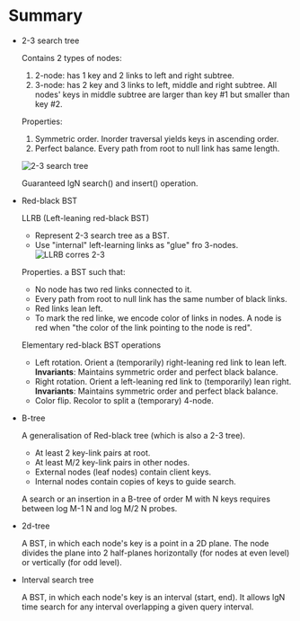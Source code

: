 # Summary

* 2-3 search tree

  Contains 2 types of nodes:
    1. 2-node: has 1 key and 2 links to left and right subtree.
    2. 3-node: has 2 key and 3 links to left, middle and right subtree. All nodes' keys in middle subtree are larger than key #1 but smaller than key #2.
  
  Properties:
    1. Symmetric order. Inorder traversal yields keys in ascending order.
    2. Perfect balance. Every path from root to null link has same length. 
  
  ![2-3 search tree][2-3 search tree]

  Guaranteed lgN search() and insert() operation.

* Red-black BST

  LLRB (Left-leaning red-black BST)
    - Represent 2-3 search tree as a BST.
    - Use "internal" left-learning links as "glue" fro 3-nodes.
    ![LLRB corres 2-3][LLRB corres 2-3]

  Properties. a BST such that:
    - No node has two red links connected to it.
    - Every path from root to null link has the same number of black links.
    - Red links lean left.
    - To mark the red linke, we encode color of links in nodes. A node is red when "the color of the link pointing to the node is red".

  Elementary red-black BST operations
    - Left rotation. Orient a (temporarily) right-leaning red link to lean left. __Invariants__: Maintains symmetric order and perfect black balance.
    - Right rotation. Orient a left-leaning red link to (temporarily) lean right. __Invariants__: Maintains symmetric order and perfect black balance.
    - Color flip. Recolor to split a (temporary) 4-node.

* B-tree
  
  A generalisation of Red-black tree (which is also a 2-3 tree).
    - At least 2 key-link pairs at root.
    - At least M/2 key-link pairs in other nodes.
    - External nodes (leaf nodes) contain client keys.
    - Internal nodes contain copies of keys to guide search.

  A search or an insertion in a B-tree of order M with N keys requires between log M-1 N and log M/2 N probes.

* 2d-tree
   
   A BST, in which each node's key is a point in a 2D plane. The node divides the plane into 2 half-planes horizontally (for nodes at even level) or vertically (for odd level).

* Interval search tree
  
  A BST, in which each node's key is an interval (start, end). It allows lgN time search for any interval overlapping a given query interval.

[2-3 search tree]: coursera_resource/2-3-search-tree.png
[LLRB corres 2-3]: coursera_resource/LLRB-corres-2-3.png

